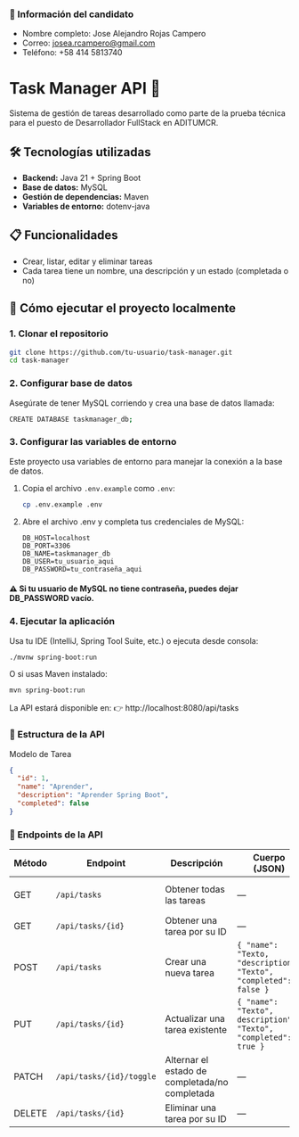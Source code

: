 ### 👤 Información del candidato
- Nombre completo: Jose Alejandro Rojas Campero
- Correo: josea.rcampero@gmail.com
- Teléfono: +58 414 5813740


# Task Manager API 📝

Sistema de gestión de tareas desarrollado como parte de la prueba técnica para el puesto de Desarrollador FullStack en ADITUMCR.

## 🛠️ Tecnologías utilizadas

- **Backend:** Java 21 + Spring Boot
- **Base de datos:** MySQL
- **Gestión de dependencias:** Maven
- **Variables de entorno:** dotenv-java

## 📋 Funcionalidades

- Crear, listar, editar y eliminar tareas
- Cada tarea tiene un nombre, una descripción y un estado (completada o no)

## 🚀 Cómo ejecutar el proyecto localmente

### 1. Clonar el repositorio

```bash
git clone https://github.com/tu-usuario/task-manager.git
cd task-manager
```

### 2. Configurar base de datos

Asegúrate de tener MySQL corriendo y crea una base de datos llamada:

```bash
CREATE DATABASE taskmanager_db;
```

### 3. Configurar las variables de entorno

Este proyecto usa variables de entorno para manejar la conexión a la base de datos.

1. Copia el archivo `.env.example` como `.env`:

   ```bash
   cp .env.example .env
   ```
2. Abre el archivo .env y completa tus credenciales de MySQL:

    ```
    DB_HOST=localhost
    DB_PORT=3306
    DB_NAME=taskmanager_db
    DB_USER=tu_usuario_aqui
    DB_PASSWORD=tu_contraseña_aqui
    ```
#### ⚠️ Si tu usuario de MySQL no tiene contraseña, puedes dejar DB_PASSWORD vacío.

### 4. Ejecutar la aplicación
Usa tu IDE (IntelliJ, Spring Tool Suite, etc.) o ejecuta desde consola:
```bash
./mvnw spring-boot:run
```
O si usas Maven instalado:
```bash
mvn spring-boot:run
```
La API estará disponible en:
👉 http://localhost:8080/api/tasks

### 📂 Estructura de la API
Modelo de Tarea
```json
{
  "id": 1,
  "name": "Aprender",
  "description": "Aprender Spring Boot",
  "completed": false
}
```

### 📌 Endpoints de la API

| Método | Endpoint                   | Descripción                                  | Cuerpo (JSON)                                      | Respuesta              |
|--------|----------------------------|----------------------------------------------|----------------------------------------------------|------------------------|
| GET    | `/api/tasks`               | Obtener todas las tareas                     | —                                                  | Lista de tareas (DTO)  |
| GET    | `/api/tasks/{id}`          | Obtener una tarea por su ID                  | —                                                  | Tarea (DTO)            |
| POST   | `/api/tasks`               | Crear una nueva tarea                        | `{ "name": "Texto, "description": "Texto", "completed": false }`   | Tarea creada (DTO)     |
| PUT    | `/api/tasks/{id}`          | Actualizar una tarea existente               | `{ "name": "Texto", description": "Texto", "completed": true }`    | Tarea actualizada (DTO)|
| PATCH  | `/api/tasks/{id}/toggle`   | Alternar el estado de completada/no completada | —                                               | Tarea actualizada (DTO)|
| DELETE | `/api/tasks/{id}`          | Eliminar una tarea por su ID                 | —                                                  | —                      |